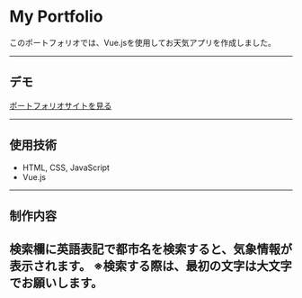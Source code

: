 # My Portfolio
 
このポートフォリオでは、Vue.jsを使用してお天気アプリを作成しました。

---

## デモ


[ポートフォリオサイトを見る](https://hideoda.github.io/weather/weather-app/)

---

## 使用技術

- HTML, CSS, JavaScript
- Vue.js


---

## 制作内容

検索欄に英語表記で都市名を検索すると、気象情報が表示されます。
※検索する際は、最初の文字は大文字でお願いします。
---
